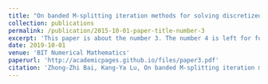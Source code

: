 ```yaml
---
title: "On banded M-splitting iteration methods for solving discretized spatial fractional diffusion equations"
collection: publications
permalink: /publication/2015-10-01-paper-title-number-3
excerpt: 'This paper is about the number 3. The number 4 is left for future work.'
date: 2019-10-01
venue: 'BIT Numerical Mathematics'
paperurl: 'http://academicpages.github.io/files/paper3.pdf'
citation: 'Zhong-Zhi Bai, Kang-Ya Lu, On banded M-splitting iteration methods for solving discretized spatial fractional diffusion equations, BIT Numerical Mathematics, 2019, 59(1): 1-33.'
---
```

